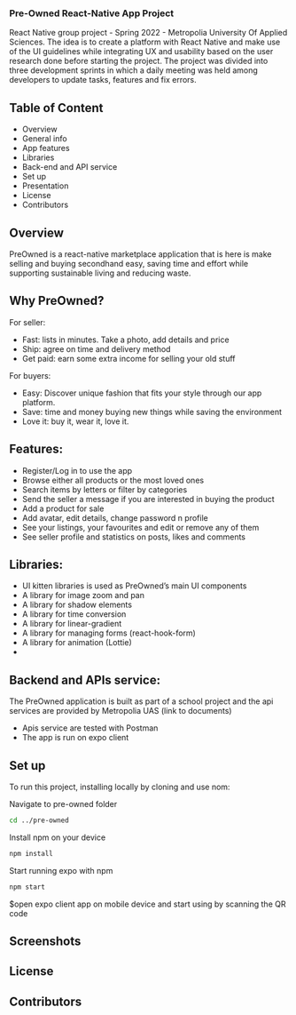 ### Pre-Owned React-Native App Project
React Native group project - Spring 2022 - Metropolia University Of Applied Sciences. The idea is to create a platform with React Native and make use of the UI guidelines while integrating UX and usability based on the user research done before starting the project. The project was divided into three development sprints in which a daily meeting was held among developers to update tasks, features and fix errors.

## Table of Content
* Overview
* General info
* App features
* Libraries
* Back-end and API service
* Set up
* Presentation
* License
* Contributors

## Overview
PreOwned is a react-native marketplace application that is here is make selling and buying secondhand easy, saving time and effort while supporting sustainable living and reducing waste.

## Why PreOwned?
For seller:

* Fast: lists in minutes. Take a photo, add details and price
* Ship: agree on time and delivery method
* Get paid: earn some extra income for selling your old stuff

For buyers:
* Easy: Discover unique fashion that fits your style through our app platform.
* Save: time and money buying new things while saving the environment
* Love it: buy it, wear it, love it.

## Features:
- Register/Log in to use the app
- Browse either all products or the most loved ones
- Search items by letters or filter by categories
- Send the seller a message if you are interested in buying the product
- Add a product for sale
- Add avatar, edit details, change password n profile
- See your listings, your favourites and edit or remove any of them
- See seller profile and statistics on posts, likes and comments

## Libraries:
- UI kitten libraries is used as PreOwned’s main UI components
- A library for image zoom and pan
- A library for shadow elements
- A library for time conversion
- A library for linear-gradient
- A library for managing forms (react-hook-form)
- A library for animation (Lottie)
-
## Backend and APIs service:
The PreOwned application is built as part of a school project and the api services are provided by Metropolia UAS (link to documents)
- Apis service are tested with Postman
- The app is run on expo client
## Set up
To run this project, installing locally by cloning and use nom:

Navigate to pre-owned folder
```bash
cd ../pre-owned
```
Install npm on your device
```bash
npm install
```
Start running expo with npm
```bash
npm start
```
$open expo client app on mobile device and start using by scanning the QR code


## Screenshots
## License
## Contributors

